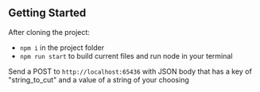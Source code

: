 Getting Started
---
After cloning the project:
* `npm i` in the project folder
* `npm run start` to build current files and run node in your terminal

Send a POST to `http://localhost:65436` with JSON body that has a key of "string_to_cut" and a value of a string of your choosing